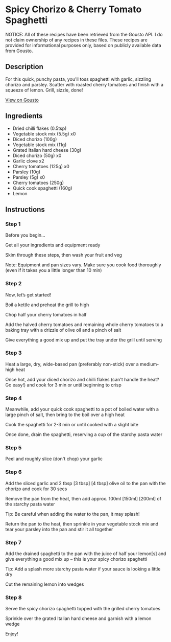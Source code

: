 # Spicy Chorizo & Cherry Tomato Spaghetti

NOTICE: All of these recipes have been retrieved from the Gousto API. I do not claim ownership of any recipes in these files. These recipes are provided for informational purposes only, based on publicly available data from Gousto.

## Description

For this quick, punchy pasta, you'll toss spaghetti with garlic, sizzling chorizo and parsley. Scatter with roasted cherry tomatoes and finish with a squeeze of lemon. Grill, sizzle, done!

[View on Gousto](https://www.gousto.co.uk/recipes/cookbook/10-min-spicy-chorizo-heritage-tomato-spaghetti)

## Ingredients

- Dried chilli flakes (0.5tsp)
- Vegetable stock mix (5.5g) x0
- Diced chorizo (100g)
- Vegetable stock mix (11g)
- Grated Italian hard cheese (30g)
- Diced chorizo (50g) x0
- Garlic clove x2
- Cherry tomatoes (125g) x0
- Parsley (10g)
- Parsley (5g) x0
- Cherry tomatoes (250g)
- Quick cook spaghetti (160g)
- Lemon

## Instructions


### Step 1

Before you begin...

Get all your ingredients and equipment ready

Skim through these steps, then wash your fruit and veg

Note: Equipment and pan sizes vary. Make sure you cook food thoroughly (even if it takes you a little longer than 10 min)


### Step 2

Now, let’s get started!

Boil a kettle and preheat the grill to high

Chop half your cherry tomatoes in half

Add the halved cherry tomatoes and remaining whole cherry tomatoes to a baking tray with a drizzle of olive oil and a pinch of salt

Give everything a good mix up and put the tray under the grill until serving


### Step 3

Heat a large, dry, wide-based pan (preferably non-stick) over a medium-high heat

Once hot, add your diced chorizo and chilli flakes (can't handle the heat? Go easy!) and cook for 3 min or until beginning to crisp


### Step 4

Meanwhile, add your quick cook spaghetti to a pot of boiled water with a large pinch of salt, then bring to the boil over a high heat

Cook the spaghetti for 2-3 min or until cooked with a slight bite

Once done, drain the spaghetti, reserving a cup of the starchy pasta water


### Step 5

Peel and roughly slice (don't chop) your garlic


### Step 6

Add the sliced garlic and 2 tbsp <span class="text-purple">[3 tbsp]</span><span class="text-danger"> [4 tbsp]</span> olive oil to the pan with the chorizo and cook for 30 secs

Remove the pan from the heat, then add approx. 100ml <span class="text-purple">[150ml]</span> <span class="text-danger">[200ml] </span>of the starchy pasta water

Tip: Be careful when adding the water to the pan, it may splash!

Return the pan to the heat, then sprinkle in your vegetable stock mix and tear your parsley into the pan and stir it all together


### Step 7

Add the drained spaghetti to the pan with the juice of half your lemon[s] and give everything a good mix up – this is your spicy chorizo spaghetti

Tip: Add a splash more starchy pasta water if your sauce is looking a little dry

Cut the remaining lemon into wedges

### Step 8

Serve the spicy chorizo spaghetti topped with the grilled cherry tomatoes

Sprinkle over the grated Italian hard cheese and garnish with a lemon wedge

Enjoy!

